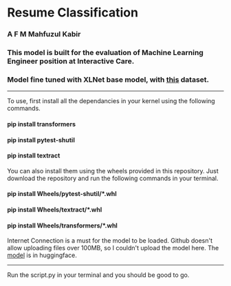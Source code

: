 # Resume Classification
### A F M Mahfuzul Kabir
### This model is built for the evaluation of Machine Learning Engineer position at Interactive Care.
### Model fine tuned with XLNet base model, with [this](https://www.kaggle.com/datasets/snehaanbhawal/resume-dataset) dataset.
--------------------------------------------------------------------------------------------------------------------------------------------------------------------

To use, first install all the dependancies in your kernel using the following commands.

#### pip install transformers
#### pip install pytest-shutil
#### pip install textract

You can also install them using the wheels provided in this repository. Just download the repository and run the following commands in your terminal.

#### pip install Wheels/pytest-shutil/*.whl
#### pip install Wheels/textract/*.whl
#### pip install Wheels/transformers/*.whl

Internet Connection is a must for the model to be loaded. Github doesn't allow uploading files over 100MB, so I couldn't upload the model here. The [model](https://huggingface.co/kabir5297/ResumeClassificationNew/tree/main) is in huggingface.

--------------------------------------------------------------------------------------------------------------------------------------------------------------------

Run the script.py in your terminal and you should be good to go.
